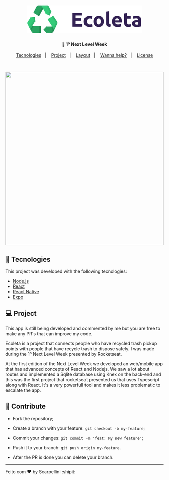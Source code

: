 <h1 align="center">
    <img src='web\src\assets\logo.svg'>
</h1>

<h4 align="center">
  🚀 1º Next Level Week
</h4>

<p align="center">
  <a href="#rocket-tecnologies">Tecnologies</a>&nbsp;&nbsp;&nbsp;|&nbsp;&nbsp;&nbsp;
  <a href="#-project">Project</a>&nbsp;&nbsp;&nbsp;|&nbsp;&nbsp;&nbsp;
  <a href="#-layout">Layout</a>&nbsp;&nbsp;&nbsp;|&nbsp;&nbsp;&nbsp;
  <a href="#-contribute">Wanna help?</a>&nbsp;&nbsp;&nbsp;|&nbsp;&nbsp;&nbsp;
  <a href="#memo-license">License</a>
</p>

<br>

<p align="center">
  <img src='web\src\assets\github\peek.gif' width="100%" height="550">
</p>

## :rocket: Tecnologies

This project was developed with the following tecnologies:

- [Node.js](https://nodejs.org/en/)
- [React](https://reactjs.org)
- [React Native](https://facebook.github.io/react-native/)
- [Expo](https://expo.io/)

## 💻 Project

This app is still being developed and commented by me but you are free to make any PR's that can improve my code.

Ecoleta is a project that connects people who have recycled trash pickup points with people that have recycle trash to dispose safely. I was made during the 1º Next Level Week presented by Rocketseat. 

At the first edition of the Next Level Week we developed an web/mobile app that has advanced concepts of React and Nodejs. We saw a lot about routes and implemented a Sqlite database using Knex on the back-end and this was the first project that rocketseat presented us that uses Typescript along with React. It's a very powerfull tool and makes it less problematic to escalate the app.

## 🤔 Contribute

- Fork the repository;
- Create a branch with your feature: `git checkout -b my-feature`;
- Commit your changes: `git commit -m 'feat: My new feature'`;
- Push it to your branch: `git push origin my-feature`.

- After the PR is done you can delete your branch.

---

Feito com ♥ by Scarpellini :shipit: 